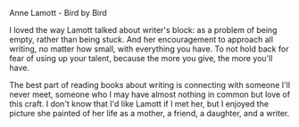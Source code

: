 Anne Lamott - Bird by Bird

I loved the way Lamott talked about writer's block: as a problem of being empty, rather than being stuck. And her encouragement to approach all writing, no matter how small, with everything you have. To not hold back for fear of using up your talent, because the more you give, the more you'll have.

The best part of reading books about writing is connecting with someone I'll never meet, someone who I may have almost nothing in common but love of this craft. I don't know that I'd like Lamott if I met her, but I enjoyed the picture she painted of her life as a mother, a friend, a daughter, and a writer.
